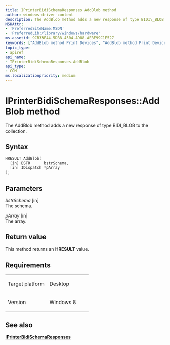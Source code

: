 ```yaml
---
title: IPrinterBidiSchemaResponses AddBlob method
author: windows-driver-content
description: The AddBlob method adds a new response of type BIDI\_BLOB to the collection.
MSHAttr:
- 'PreferredSiteName:MSDN'
- 'PreferredLib:/library/windows/hardware'
ms.assetid: 9CB33F44-5DB8-4504-AD88-AEBE99C1E527
keywords: ["AddBlob method Print Devices", "AddBlob method Print Devices , IPrinterBidiSchemaResponses interface", "IPrinterBidiSchemaResponses interface Print Devices , AddBlob method"]
topic_type:
- apiref
api_name:
- IPrinterBidiSchemaResponses.AddBlob
api_type:
- COM
ms.localizationpriority: medium
---
```


# IPrinterBidiSchemaResponses::AddBlob method


The AddBlob method adds a new response of type BIDI\_BLOB to the collection.

Syntax
------

```cpp
HRESULT AddBlob(
  [in] BSTR      bstrSchema,
  [in] IDispatch *pArray
);
```

Parameters
----------

*bstrSchema* \[in\]  
The schema.

*pArray* \[in\]  
The array.

Return value
------------

This method returns an **HRESULT** value.

Requirements
------------

<table>
<colgroup>
<col width="50%" />
<col width="50%" />
</colgroup>
<tbody>
<tr class="odd">
<td><p>Target platform</p></td>
<td>Desktop</td>
</tr>
<tr class="even">
<td><p>Version</p></td>
<td><p>Windows 8</p></td>
</tr>
</tbody>
</table>

## See also


[**IPrinterBidiSchemaResponses**](iprinterbidischemaresponses.md)

 

 




